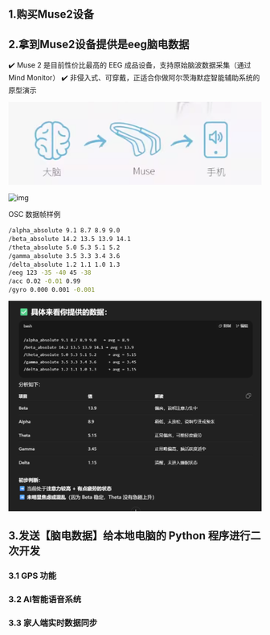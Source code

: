 ## 1.购买Muse2设备

## 2.拿到Muse2设备提供是eeg脑电数据

✔️  Muse 2 是目前性价比最高的 EEG 成品设备，支持原始脑波数据采集（通过 Mind Monitor）
✔️ 非侵入式、可穿戴，正适合你做阿尔茨海默症智能辅助系统的原型演示

![image-20250705140828255](img/image-20250705140828255.png)

![img](F:\wlz\github\eeg\img\O1CN01KwYLpb20YOQSW0h52_!!2896216861.jpg)



OSC 数据帧样例

```bash
/alpha_absolute 9.1 8.7 8.9 9.0
/beta_absolute 14.2 13.5 13.9 14.1
/theta_absolute 5.0 5.3 5.1 5.2
/gamma_absolute 3.5 3.3 3.4 3.6
/delta_absolute 1.2 1.1 1.0 1.3
/eeg 123 -35 -40 45 -38
/acc 0.02 -0.01 0.99
/gyro 0.000 0.001 -0.001

```

<img src="img/image-20250705141324000.png" alt="image-20250705141324000" style="zoom:60%;" />

## 3.发送【脑电数据】给本地电脑的 Python 程序进行二次开发

### 3.1 GPS 功能

### 3.2 AI智能语音系统

### 3.3 家人端实时数据同步